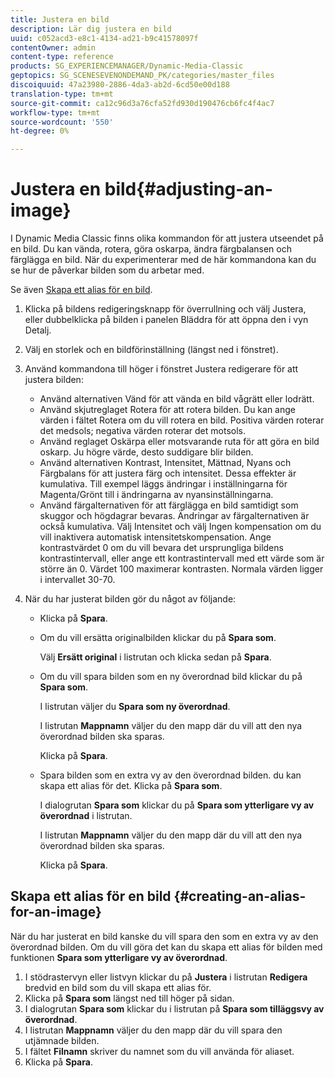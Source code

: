```yaml
---
title: Justera en bild
description: Lär dig justera en bild
uuid: c052acd3-e8c1-4134-ad21-b9c41578097f
contentOwner: admin
content-type: reference
products: SG_EXPERIENCEMANAGER/Dynamic-Media-Classic
geptopics: SG_SCENESEVENONDEMAND_PK/categories/master_files
discoiquuid: 47a23980-2886-4da3-ab2d-6cd50e00d188
translation-type: tm+mt
source-git-commit: ca12c96d3a76cfa52fd930d190476cb6fc4f4ac7
workflow-type: tm+mt
source-wordcount: '550'
ht-degree: 0%

---
```



# Justera en bild{#adjusting-an-image}

I Dynamic Media Classic finns olika kommandon för att justera utseendet på en bild. Du kan vända, rotera, göra oskarpa, ändra färgbalansen och färglägga en bild. När du experimenterar med de här kommandona kan du se hur de påverkar bilden som du arbetar med.

Se även [Skapa ett alias för en bild](adjusting-image.md#creating_an_alias_for_an_image).

1. Klicka på bildens redigeringsknapp för överrullning och välj Justera, eller dubbelklicka på bilden i panelen Bläddra för att öppna den i vyn Detalj.
1. Välj en storlek och en bildförinställning (längst ned i fönstret).
1. Använd kommandona till höger i fönstret Justera redigerare för att justera bilden:

   * Använd alternativen Vänd för att vända en bild vågrätt eller lodrätt.
   * Använd skjutreglaget Rotera för att rotera bilden. Du kan ange värden i fältet Rotera om du vill rotera en bild. Positiva värden roterar det medsols; negativa värden roterar det motsols.
   * Använd reglaget Oskärpa eller motsvarande ruta för att göra en bild oskarp. Ju högre värde, desto suddigare blir bilden.
   * Använd alternativen Kontrast, Intensitet, Mättnad, Nyans och Färgbalans för att justera färg och intensitet. Dessa effekter är kumulativa. Till exempel läggs ändringar i inställningarna för Magenta/Grönt till i ändringarna av nyansinställningarna.
   * Använd färgalternativen för att färglägga en bild samtidigt som skuggor och högdagrar bevaras. Ändringar av färgalternativen är också kumulativa. Välj Intensitet och välj Ingen kompensation om du vill inaktivera automatisk intensitetskompensation. Ange kontrastvärdet 0 om du vill bevara det ursprungliga bildens kontrastintervall, eller ange ett kontrastintervall med ett värde som är större än 0. Värdet 100 maximerar kontrasten. Normala värden ligger i intervallet 30-70.

1. När du har justerat bilden gör du något av följande:

   * Klicka på **Spara**.
   * Om du vill ersätta originalbilden klickar du på **Spara som**.

      Välj **Ersätt original** i listrutan och klicka sedan på **Spara**.

   * Om du vill spara bilden som en ny överordnad bild klickar du på **Spara som**.

      I listrutan väljer du **Spara som ny överordnad**.

      I listrutan **Mappnamn** väljer du den mapp där du vill att den nya överordnad bilden ska sparas.

      Klicka på **Spara**.

   * Spara bilden som en extra vy av den överordnad bilden. du kan skapa ett alias för det. Klicka på **Spara som**.

      I dialogrutan **Spara som** klickar du på **Spara som ytterligare vy av överordnad** i listrutan.

      I listrutan **Mappnamn** väljer du den mapp där du vill att den nya överordnad bilden ska sparas.

      Klicka på **Spara**.

## Skapa ett alias för en bild {#creating-an-alias-for-an-image}

När du har justerat en bild kanske du vill spara den som en extra vy av den överordnad bilden. Om du vill göra det kan du skapa ett alias för bilden med funktionen **Spara som ytterligare vy av överordnad**.

1. I stödrastervyn eller listvyn klickar du på **Justera** i listrutan **Redigera** bredvid en bild som du vill skapa ett alias för.
1. Klicka på **Spara som** längst ned till höger på sidan.
1. I dialogrutan **Spara som** klickar du i listrutan på **Spara som tilläggsvy av överordnad**.
1. I listrutan **Mappnamn** väljer du den mapp där du vill spara den utjämnade bilden.
1. I fältet **Filnamn** skriver du namnet som du vill använda för aliaset.
1. Klicka på **Spara**.

